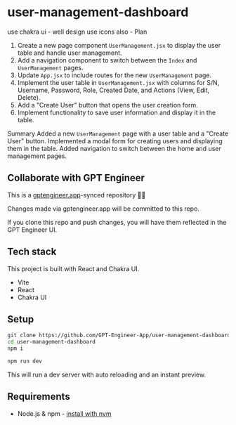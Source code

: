 # user-management-dashboard

use chakra ui - well design use icons also - Plan
1. Create a new page component `UserManagement.jsx` to display the user table and handle user management.
2. Add a navigation component to switch between the `Index` and `UserManagement` pages.
3. Update `App.jsx` to include routes for the new `UserManagement` page.
4. Implement the user table in `UserManagement.jsx` with columns for S/N, Username, Password, Role, Created Date, and Actions (View, Edit, Delete).
5. Add a "Create User" button that opens the user creation form.
6. Implement functionality to save user information and display it in the table.

Summary
Added a new `UserManagement` page with a user table and a "Create User" button. Implemented a modal form for creating users and displaying them in the table. Added navigation to switch between the home and user management pages.

## Collaborate with GPT Engineer

This is a [gptengineer.app](https://gptengineer.app)-synced repository 🌟🤖

Changes made via gptengineer.app will be committed to this repo.

If you clone this repo and push changes, you will have them reflected in the GPT Engineer UI.

## Tech stack

This project is built with React and Chakra UI.

- Vite
- React
- Chakra UI

## Setup

```sh
git clone https://github.com/GPT-Engineer-App/user-management-dashboard.git
cd user-management-dashboard
npm i
```

```sh
npm run dev
```

This will run a dev server with auto reloading and an instant preview.

## Requirements

- Node.js & npm - [install with nvm](https://github.com/nvm-sh/nvm#installing-and-updating)

